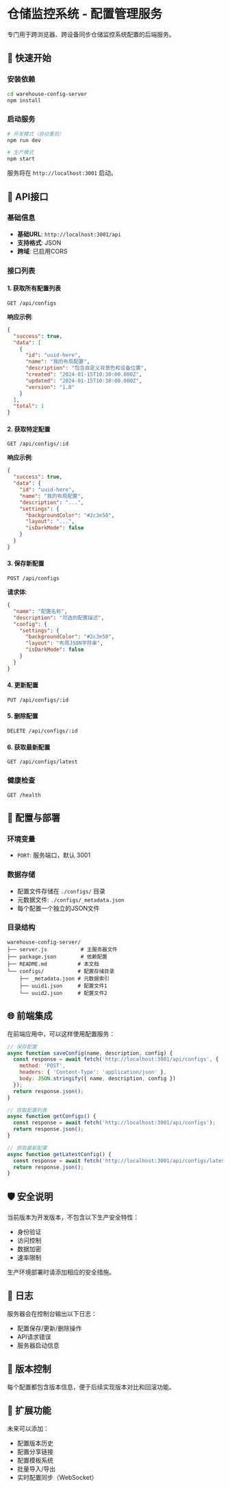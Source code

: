 # 仓储监控系统 - 配置管理服务

专门用于跨浏览器、跨设备同步仓储监控系统配置的后端服务。

## 🚀 快速开始

### 安装依赖
```bash
cd warehouse-config-server
npm install
```

### 启动服务
```bash
# 开发模式（自动重启）
npm run dev

# 生产模式
npm start
```

服务将在 `http://localhost:3001` 启动。

## 📡 API接口

### 基础信息
- **基础URL**: `http://localhost:3001/api`
- **支持格式**: JSON
- **跨域**: 已启用CORS

### 接口列表

#### 1. 获取所有配置列表
```http
GET /api/configs
```

**响应示例**:
```json
{
  "success": true,
  "data": [
    {
      "id": "uuid-here",
      "name": "我的布局配置",
      "description": "包含自定义背景色和设备位置",
      "created": "2024-01-15T10:30:00.000Z",
      "updated": "2024-01-15T10:30:00.000Z",
      "version": "1.0"
    }
  ],
  "total": 1
}
```

#### 2. 获取特定配置
```http
GET /api/configs/:id
```

**响应示例**:
```json
{
  "success": true,
  "data": {
    "id": "uuid-here",
    "name": "我的布局配置",
    "description": "...",
    "settings": {
      "backgroundColor": "#2c3e50",
      "layout": "...",
      "isDarkMode": false
    }
  }
}
```

#### 3. 保存新配置
```http
POST /api/configs
```

**请求体**:
```json
{
  "name": "配置名称",
  "description": "可选的配置描述",
  "config": {
    "settings": {
      "backgroundColor": "#2c3e50",
      "layout": "布局JSON字符串",
      "isDarkMode": false
    }
  }
}
```

#### 4. 更新配置
```http
PUT /api/configs/:id
```

#### 5. 删除配置
```http
DELETE /api/configs/:id
```

#### 6. 获取最新配置
```http
GET /api/configs/latest
```

### 健康检查
```http
GET /health
```

## 🔧 配置与部署

### 环境变量
- `PORT`: 服务端口，默认 3001

### 数据存储
- 配置文件存储在 `./configs/` 目录
- 元数据文件: `./configs/_metadata.json`
- 每个配置一个独立的JSON文件

### 目录结构
```
warehouse-config-server/
├── server.js           # 主服务器文件
├── package.json        # 依赖配置
├── README.md          # 本文档
└── configs/           # 配置存储目录
    ├── _metadata.json # 元数据索引
    ├── uuid1.json     # 配置文件1
    └── uuid2.json     # 配置文件2
```

## 🌐 前端集成

在前端应用中，可以这样使用配置服务：

```javascript
// 保存配置
async function saveConfig(name, description, config) {
  const response = await fetch('http://localhost:3001/api/configs', {
    method: 'POST',
    headers: { 'Content-Type': 'application/json' },
    body: JSON.stringify({ name, description, config })
  });
  return response.json();
}

// 获取配置列表
async function getConfigs() {
  const response = await fetch('http://localhost:3001/api/configs');
  return response.json();
}

// 获取最新配置
async function getLatestConfig() {
  const response = await fetch('http://localhost:3001/api/configs/latest');
  return response.json();
}
```

## 🛡️ 安全说明

当前版本为开发版本，不包含以下生产安全特性：
- 身份验证
- 访问控制
- 数据加密
- 速率限制

生产环境部署时请添加相应的安全措施。

## 📝 日志

服务器会在控制台输出以下日志：
- 配置保存/更新/删除操作
- API请求错误
- 服务器启动信息

## 🔄 版本控制

每个配置都包含版本信息，便于后续实现版本对比和回滚功能。

## 🚀 扩展功能

未来可以添加：
- 配置版本历史
- 配置分享链接
- 配置模板系统
- 批量导入/导出
- 实时配置同步（WebSocket） 
